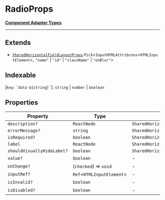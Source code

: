 # RadioProps

[**Component Adapter Types**](component-inventory.md)

***

## Extends

- [`SharedHorizontalFieldLayoutProps`](HorizontalFieldLayout.HorizontalFieldLayoutTypes.TypeAlias.SharedHorizontalFieldLayoutProps.md).`Pick`\<`InputHTMLAttributes`\<`HTMLInputElement`\>, `"name"` \| `"id"` \| `"className"` \| `"onBlur"`\>

## Indexable

\[`key`: `` `data-${string}` ``\]: `string` \| `number` \| `boolean`

## Properties

| Property | Type | Inherited from |
| ------ | ------ | ------ |
| <a id="description"></a> `description?` | `ReactNode` | `SharedHorizontalFieldLayoutProps.description` |
| <a id="errormessage"></a> `errorMessage?` | `string` | `SharedHorizontalFieldLayoutProps.errorMessage` |
| <a id="isrequired"></a> `isRequired?` | `boolean` | `SharedHorizontalFieldLayoutProps.isRequired` |
| <a id="label"></a> `label` | `ReactNode` | `SharedHorizontalFieldLayoutProps.label` |
| <a id="shouldvisuallyhidelabel"></a> `shouldVisuallyHideLabel?` | `boolean` | `SharedHorizontalFieldLayoutProps.shouldVisuallyHideLabel` |
| <a id="value"></a> `value?` | `boolean` | - |
| <a id="onchange"></a> `onChange?` | (`checked`) => `void` | - |
| <a id="inputref"></a> `inputRef?` | `Ref`\<`HTMLInputElement`\> | - |
| <a id="isinvalid"></a> `isInvalid?` | `boolean` | - |
| <a id="isdisabled"></a> `isDisabled?` | `boolean` | - |
